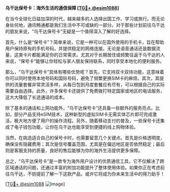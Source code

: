 **乌干达保号卡：海外生活的通信保障 [[TG💪+ @esim1088](https://t.me/s/esim1088)]**

在当今全球化日益加深的时代，越来越多的人选择出国工作、学习或旅行。而无论身处何地，通讯畅通都是我们生活中不可或缺的一部分。对于那些计划前往乌干达的朋友来说，“乌干达保号卡”无疑是一个值得深入了解的好选择。

首先，什么是“保号卡”？简单来说，它是一种可以在国外使用的手机卡，旨在帮助用户保持原有的手机号码，并提供稳定的网络连接。无论是语音通话还是数据流量，这类卡片都能满足你的日常需求。尤其对于长期居住或频繁往返于乌干达的人来说，“保号卡”能够让你轻松与家人朋友保持联系，同时享受本地化的便利服务。

那么，“乌干达保号卡”具体有哪些优势呢？首先，它支持双卡双待功能，这意味着你可以同时使用本地号码和国际号码，避免了频繁更换SIM卡的麻烦。其次，其提供的流量套餐非常灵活多样，从每日包到月度套餐应有尽有，可以根据自己的实际需要自由选择。此外，许多保号卡还提供了免费拨打特定国家或地区的电话服务，这大大降低了长途通话的成本。

除了基本的通话和上网功能外，“乌干达保号卡”还具备一些额外的服务亮点。比如，部分产品支持eSIM技术，这种新型的虚拟SIM卡无需实体芯片即可完成激活，极大地方便了用户的操作流程。另外，随着移动支付的普及，一些保号卡还集成了电子钱包功能，让你在乌干达也能享受到便捷的线上购物体验。

当然，在挑选适合自己的保号卡时，也需要留意几个关键点。首先是价格透明度，确保没有隐藏费用；其次是信号覆盖范围，尤其是在偏远地区是否依然稳定；最后则是客服支持的质量，良好的售后能够为你的海外生活提供更多保障。

总之，“乌干达保号卡”是一款专为海外用户设计的优质通信工具，它不仅解决了跨区域通话的问题，还通过丰富的附加功能提升了整体使用体验。如果你正在考虑前往乌干达，不妨提前了解一下这款产品，或许它将成为你未来生活中的得力助手！

[[TG💪+ @esim1088](https://t.me/s/esim1088) ![Image](https://i.postimg.cc/4NQfJmqS/Snipaste-2025-05-13-00-14-12.png)]